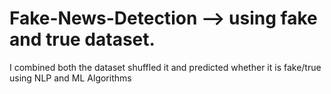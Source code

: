 # Fake-News-Detection --> using fake and true dataset.
I combined both the dataset shuffled it and predicted whether it is fake/true using NLP and ML Algorithms
